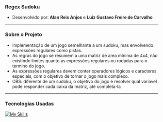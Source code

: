 ### Regex Sudoku
- Desenvolvido por: **Alan Reis Anjos** e **Luiz Gustavo Freire de Carvalho**
---
### Sobre o Projeto
- Implementação de um jogo semelhante a um sudoku, mas envolvendo expressões regulares como pistas.
- As regras do jogo se resumem a uma matriz de area mínima de 4x4, não existindo limites quanto as expressões regulares ou rodadas para o termino do jogo.
- As expressões regulares devem conter operadores lógicos e caracteres especiais, com o objetivo de tornar o jogo mais complexo.
- OBS: diferente de um sudoku, o objetivo do jogo é resolver qual variavel pode responder cada caixa da matriz, até completa-la
---
### Tecnologias Usadas
[![My Skills](https://skillicons.dev/icons?i=py)](https://skillicons.dev)